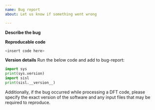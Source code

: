 ```yaml
---
name: Bug report
about: Let us know if something went wrong

---
```


**Describe the bug**

**Reproducable code**
```python
<insert code here>
```

**Version details**
Run the below code and add to bug-report:
```python
import sys
print(sys.version)
import sisl
print(sisl.__version__)
```
Additionally, if the bug occurred while processing a DFT code, please specify the exact version of the software and any input files that may be required to reproduce.
